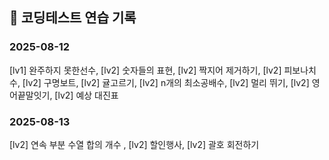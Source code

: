## 📅 코딩테스트 연습 기록

### 2025-08-12
[lv1] 완주하지 못한선수, [lv2] 숫자들의 표현, [lv2] 짝지어 제거하기, [lv2] 피보나치 수, [lv2] 구명보트, [lv2] 귤고르기, [lv2] n개의 최소공배수, [lv2] 멀리 뛰기, [lv2] 영어끝말잇기, [lv2] 예상 대진표

### 2025-08-13
[lv2] 연속 부분 수열 합의 개수 , [lv2] 할인행사, [lv2] 괄호 회전하기
